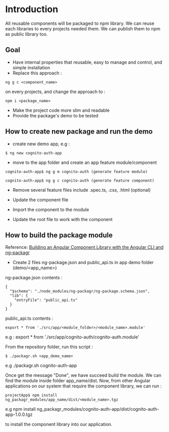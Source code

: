 # Introduction

All reusable components will be packaged to npm library.
We can reuse each libraries to every projects needed them.
We can publish them to npm as public library too.

## Goal

* Have internal properties that reusable, easy to manage and control, and simple installation
* Replace this approach :

`ng g c <component_name>`

on every projects, and change the approach to :

`npm i <package_name>`

* Make the project code more slim and readable
* Provide the package's demo to be tested

## How to create new package and run the demo

* create new demo app, e.g :

`$ ng new cognito-auth-app`

* move to the app folder and create an app feature module/component

`cognito-auth-app$ ng g m cognito-auth (generate feature module)`

`cognito-auth-app$ ng g c cognito-auth (generate feature component)`

* Remove several feature files include .spec.ts, .css, .html (optional)

* Update the component file

* Import the component to the module

* Update the root file to work with the component

## How to build the package module

Reference: [Building an Angular Component Library with the Angular CLI and ng-packagr](https://medium.com/@nikolasleblanc/building-an-angular-4-component-library-with-the-angular-cli-and-ng-packagr-53b2ade0701e)

* Create 2 files ng-package.json and public_api.ts in app demo folder (demo/<app_name>)

ng-package.json contents :

```
{
  "$schema": "./node_modules/ng-packagr/ng-package.schema.json",
  "lib": {
    "entryFile": "public_api.ts"
  }
}
```

public_api.ts contents :

`
export * from './src/app/<module_folder>/<module_name>.module'
`

e.g : export * from './src/app/cognito-auth/cognito-auth.module'

From the repository folder, run this script :

`$ ./packagr.sh <app_demo_name>`

e.g ./packagr.sh cognito-auth-app

Once get the message "Done", we have succeed build the module. We can find the module inside folder app_name/dist. Now, from other Angular applications on our system that require the component library, we can run :

`projectApp$ npm install ng_packagr_modules/app_name/dist/<module_name>.tgz`

e.g npm install ng_packagr_modules/cognito-auth-app/dist/cognito-auth-app-1.0.0.tgz

to install the component library into our application.